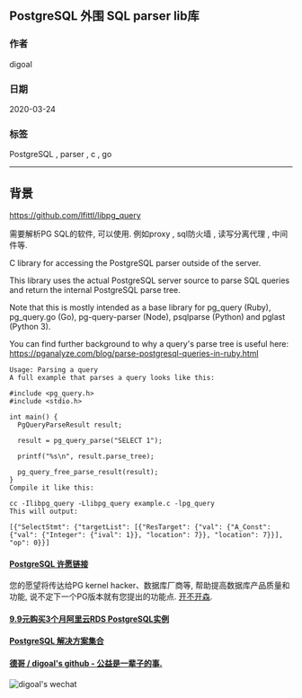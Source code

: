 ## PostgreSQL 外围 SQL parser lib库   
                                      
### 作者                                                                                                      
digoal                                                                                                                                               
                                                        
### 日期                                                                                                                                               
2020-03-24                                                                                                                                           
                                                                                                                                               
### 标签                                                                                                                                               
PostgreSQL , parser , c , go             
                                                   
----                                             
                                                        
## 背景            
https://github.com/lfittl/libpg_query  
  
需要解析PG SQL的软件, 可以使用.  例如proxy , sql防火墙 , 读写分离代理 , 中间件等.    
  
C library for accessing the PostgreSQL parser outside of the server.  
  
This library uses the actual PostgreSQL server source to parse SQL queries and return the internal PostgreSQL parse tree.  
  
Note that this is mostly intended as a base library for pg_query (Ruby), pg_query.go (Go), pg-query-parser (Node), psqlparse (Python) and pglast (Python 3).  
  
You can find further background to why a query's parse tree is useful here: https://pganalyze.com/blog/parse-postgresql-queries-in-ruby.html  
  
```  
Usage: Parsing a query  
A full example that parses a query looks like this:  
  
#include <pg_query.h>  
#include <stdio.h>  
  
int main() {  
  PgQueryParseResult result;  
  
  result = pg_query_parse("SELECT 1");  
  
  printf("%s\n", result.parse_tree);  
  
  pg_query_free_parse_result(result);  
}  
Compile it like this:  
  
cc -Ilibpg_query -Llibpg_query example.c -lpg_query  
This will output:  
  
[{"SelectStmt": {"targetList": [{"ResTarget": {"val": {"A_Const": {"val": {"Integer": {"ival": 1}}, "location": 7}}, "location": 7}}], "op": 0}}]  
```  
  
  
  
  
  
  
  
  
  
  
  
  
  
  
  
  
  
  
  
  
  
  
  
  
  
  
  
  
  
  
  
  
  
  
  
  
  
  
  
  
  
  
  
  
#### [PostgreSQL 许愿链接](https://github.com/digoal/blog/issues/76 "269ac3d1c492e938c0191101c7238216")
您的愿望将传达给PG kernel hacker、数据库厂商等, 帮助提高数据库产品质量和功能, 说不定下一个PG版本就有您提出的功能点. [开不开森](https://github.com/digoal/blog/issues/76 "269ac3d1c492e938c0191101c7238216").  
  
  
#### [9.9元购买3个月阿里云RDS PostgreSQL实例](https://www.aliyun.com/database/postgresqlactivity "57258f76c37864c6e6d23383d05714ea")
  
  
#### [PostgreSQL 解决方案集合](https://yq.aliyun.com/topic/118 "40cff096e9ed7122c512b35d8561d9c8")
  
  
#### [德哥 / digoal's github - 公益是一辈子的事.](https://github.com/digoal/blog/blob/master/README.md "22709685feb7cab07d30f30387f0a9ae")
  
  
![digoal's wechat](../pic/digoal_weixin.jpg "f7ad92eeba24523fd47a6e1a0e691b59")
  
